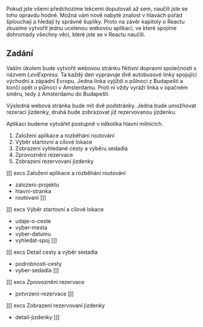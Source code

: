 Pokud jste všemi předchozíme lekcemi doputovali až sem, naučili jste se toho opravdu hodně. Možná vám nově nabyté znalost v hlavách pořád šplouchají a hledají ty správné šuplíky. Proto na závěr kapitoly o Reactu zkusíme vytvořit jednu ucelenou webovou aplikaci, ve které spojíme dohromady všechny věci, které jste se v Reactu naučili. 

## Zadání

Vaším úkolem bude vytvořit webovou stránku fiktivní dopravní společnosti s názvem <i>LeviExpress</i>. Ta každý den vypravuje dvě autobusové linky spojující východní a západní Evropu. Jedna linka vyjíždí o půlnoci z Budapešti a končí opět o půlnoci v Amsterdamu. Protí ní vždy vyráží linka v opačném směru, tedy z Amsterdamu do Budapešti. 

Výsledná webová stránka bude mít dvě podstránky. Jedna bude umožňovat rezeraci jízdenky, druhá bude zobrazovat již rezervovanou jízdenku. 

Aplikaci budeme vytvářet postupně v několika hlavní milnících. 

1. Založení aplikace a rozběhání routování
1. Výběr startovní a cílové lokace
1. Zobrazení vyhledané cesty a výběru sedadla
1. Zprovoznění rezervace
1. Zobrazení rezervovaní jízdenky

[[[ excs Založení aplikace a rozběhání routování
- zalozeni-projektu
- hlavni-stranka
- routovani
]]]

[[[ excs Výběr startovní a cílové lokace
- udaje-o-ceste
- vyber-mesta
- vyber-datumu
- vyhledat-spoj
]]]

[[[ excs Detail cesty a výběr sedadla
- podrobnosti-cesty
- vyber-sedadla
]]]

[[[ excs Zprovoznění rezervace
- potvrzeni-rezervace
]]]


[[[ excs Zobrazení rezervovaní jízdenky
- detail-jizdenky
]]]
